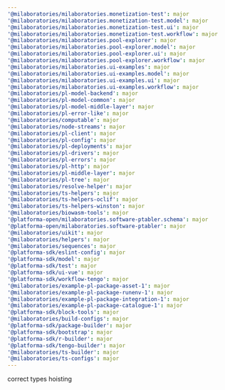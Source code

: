 ```yaml
---
'@milaboratories/milaboratories.monetization-test': major
'@milaboratories/milaboratories.monetization-test.model': major
'@milaboratories/milaboratories.monetization-test.ui': major
'@milaboratories/milaboratories.monetization-test.workflow': major
'@milaboratories/milaboratories.pool-explorer': major
'@milaboratories/milaboratories.pool-explorer.model': major
'@milaboratories/milaboratories.pool-explorer.ui': major
'@milaboratories/milaboratories.pool-explorer.workflow': major
'@milaboratories/milaboratories.ui-examples': major
'@milaboratories/milaboratories.ui-examples.model': major
'@milaboratories/milaboratories.ui-examples.ui': major
'@milaboratories/milaboratories.ui-examples.workflow': major
'@milaboratories/pl-model-backend': major
'@milaboratories/pl-model-common': major
'@milaboratories/pl-model-middle-layer': major
'@milaboratories/pl-error-like': major
'@milaboratories/computable': major
'@milaboratories/node-streams': major
'@milaboratories/pl-client': major
'@milaboratories/pl-config': major
'@milaboratories/pl-deployments': major
'@milaboratories/pl-drivers': major
'@milaboratories/pl-errors': major
'@milaboratories/pl-http': major
'@milaboratories/pl-middle-layer': major
'@milaboratories/pl-tree': major
'@milaboratories/resolve-helper': major
'@milaboratories/ts-helpers': major
'@milaboratories/ts-helpers-oclif': major
'@milaboratories/ts-helpers-winston': major
'@milaboratories/biowasm-tools': major
'@platforma-open/milaboratories.software-ptabler.schema': major
'@platforma-open/milaboratories.software-ptabler': major
'@milaboratories/uikit': major
'@milaboratories/helpers': major
'@milaboratories/sequences': major
'@platforma-sdk/eslint-config': major
'@platforma-sdk/model': major
'@platforma-sdk/test': major
'@platforma-sdk/ui-vue': major
'@platforma-sdk/workflow-tengo': major
'@milaboratories/example-pl-package-asset-1': major
'@milaboratories/example-pl-package-runenv-1': major
'@milaboratories/example-pl-package-integration-1': major
'@milaboratories/example-pl-package-catalogue-1': major
'@platforma-sdk/block-tools': major
'@milaboratories/build-configs': major
'@platforma-sdk/package-builder': major
'@platforma-sdk/bootstrap': major
'@platforma-sdk/r-builder': major
'@platforma-sdk/tengo-builder': major
'@milaboratories/ts-builder': major
'@milaboratories/ts-configs': major
---
```


correct types hoisting
